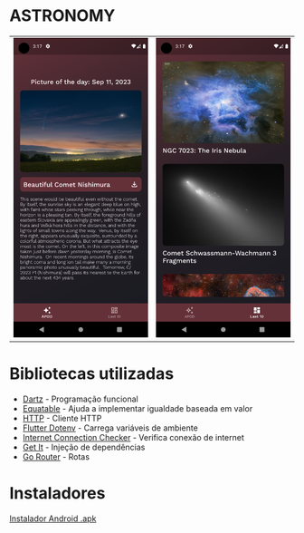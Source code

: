 # ASTRONOMY

<table>
  <tr>
    <td><img src="/assets/images/apod-today.png" alt="Apod Today" style="width: 250px;" /></td>
    <td><img src="/assets/images/last10-apods.png" alt="Last 10 Apods" style="width: 250px;" /></td>
  </tr>
</table>

# Bibliotecas utilizadas

<ul>
  <li><a href="https://github.com/spebbe/dartz">Dartz</a> - Programação funcional</li>
  <li><a href="https://github.com/felangel/equatable">Equatable</a> - Ajuda a implementar igualdade baseada em valor</li>
  <li><a href="https://github.com/dart-lang/http/tree/master/pkgs/http">HTTP</a> - Cliente HTTP</li>
  <li><a href="https://github.com/java-james/flutter_dotenv">Flutter Dotenv</a> - Carrega variáveis de ambiente</li>
  <li><a href="https://github.com/RounakTadvi/internet_connection_checker">Internet Connection Checker</a> - Verifica conexão de internet</li>
  <li><a href="https://github.com/fluttercommunity/get_it">Get It</a> - Injeção de dependências</li>
  <li><a href="https://github.com/flutter/packages/tree/main/packages/go_router">Go Router</a> - Rotas</li>
</ul>

# Instaladores

[Instalador Android .apk](https://drive.google.com/file/d/17lZAnaqoiAxi_NBR8bUL6RwKaHPke8Ex/view?usp=sharing)
